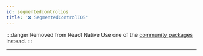 ```yaml
---
id: segmentedcontrolios
title: '❌ SegmentedControlIOS'
---
```


:::danger Removed from React Native
Use one of the [community packages](https://reactnative.directory/?search=segmentedcontrol) instead.
:::

---
